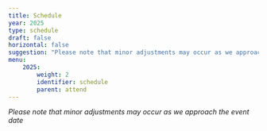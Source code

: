 ```yaml
---
title: Schedule
year: 2025
type: schedule
draft: false
horizontal: false
suggestion: "Please note that minor adjustments may occur as we approach the event date"
menu:
    2025:
        weight: 2
        identifier: schedule
        parent: attend
---
```


_Please note that minor adjustments may occur as we approach the event date_

<!-- <center>

  <iframe src="https://calendar.google.com/calendar/embed?height=800&amp;wkst=2&amp;bgcolor=%23ffffff&amp;ctz=Europe%2FAmsterdam&amp;src=NGY5cnZsdW5tbXJrcGloMWlibzExZ29vNjRAZ3JvdXAuY2FsZW5kYXIuZ29vZ2xlLmNvbQ&amp;color=%23E4C441&amp;color=%234285F4&amp;mode=AGENDA" style="border:solid 1px #777" width="800" height="600" frameborder="0" scrolling="no"></iframe>

</center> -->
